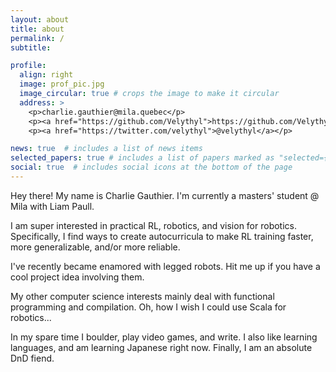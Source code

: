 ```yaml
---
layout: about
title: about
permalink: /
subtitle: 

profile:
  align: right
  image: prof_pic.jpg
  image_circular: true # crops the image to make it circular
  address: >
    <p>charlie.gauthier@mila.quebec</p>
    <p><a href="https://github.com/Velythyl">https://github.com/Velythyl</a></p>
    <p><a href="https://twitter.com/velythyl">@velythyl</a></p>

news: true  # includes a list of news items
selected_papers: true # includes a list of papers marked as "selected={true}"
social: true  # includes social icons at the bottom of the page
---
```


Hey there! My name is Charlie Gauthier. I'm currently a masters' student @ Mila with Liam Paull.

I am super interested in practical RL, robotics, and vision for robotics. Specifically, I find ways to create autocurricula
to make RL training faster, more generalizable, and/or more reliable.

I've recently became enamored with legged robots. Hit me up if you have a cool project idea involving them.

My other computer science interests mainly deal with functional programming and compilation. Oh, how I wish I could use Scala for
robotics...

In my spare time I boulder, play video games, and write. I also like learning languages, and am learning Japanese right now. Finally, I am an absolute DnD fiend.
